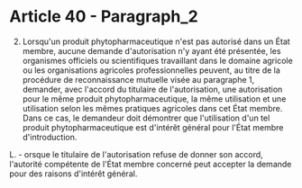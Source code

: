# Article 40 - Paragraph_2

2. Lorsqu'un produit phytopharmaceutique n'est pas autorisé dans un État membre, aucune demande d'autorisation n'y ayant été présentée, les organismes officiels ou scientifiques travaillant dans le domaine agricole ou les organisations agricoles professionnelles peuvent, au titre de la procédure de reconnaissance mutuelle visée au paragraphe 1, demander, avec l'accord du titulaire de l'autorisation, une autorisation pour le même produit phytopharmaceutique, la même utilisation et une utilisation selon les mêmes pratiques agricoles dans cet État membre. Dans ce cas, le demandeur doit démontrer que l'utilisation d'un tel produit phytopharmaceutique est d'intérêt général pour l'État membre d'introduction.

L. - orsque le titulaire de l'autorisation refuse de donner son accord, l'autorité compétente de l'État membre concerné peut accepter la demande pour des raisons d'intérêt général.
